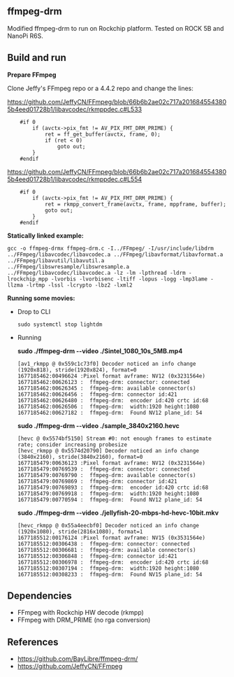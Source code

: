 ## ffmpeg-drm

Modified ffmpeg-drm to run on Rockchip platform.
Tested on ROCK 5B and NanoPi R6S.

## Build and run

**Prepare FFmpeg**

Clone Jeffy's FFmpeg repo or a 4.4.2 repo and change the lines: 

https://github.com/JeffyCN/FFmpeg/blob/66b6b2ae02c717a2016845543805b4eed01728b1/libavcodec/rkmppdec.c#L533

        #if 0
            if (avctx->pix_fmt != AV_PIX_FMT_DRM_PRIME) {
                ret = ff_get_buffer(avctx, frame, 0);
                if (ret < 0)
                    goto out;
            }
        #endif


https://github.com/JeffyCN/FFmpeg/blob/66b6b2ae02c717a2016845543805b4eed01728b1/libavcodec/rkmppdec.c#L554

        #if 0
            if (avctx->pix_fmt != AV_PIX_FMT_DRM_PRIME) {
                ret = rkmpp_convert_frame(avctx, frame, mppframe, buffer);
                goto out;
            }
        #endif


**Statically linked example:**

    gcc -o ffmpeg-drmx ffmpeg-drm.c -I../FFmpeg/ -I/usr/include/libdrm ../FFmpeg/libavcodec/libavcodec.a ../FFmpeg/libavformat/libavformat.a ../FFmpeg/libavutil/libavutil.a ../FFmpeg/libswresample/libswresample.a ../FFmpeg/libavcodec/libavcodec.a -lz -lm -lpthread -ldrm -lrockchip_mpp -lvorbis -lvorbisenc -ltiff -lopus -logg -lmp3lame -llzma -lrtmp -lssl -lcrypto -lbz2 -lxml2

**Running some movies:**

  * Drop to CLI
  
        sudo systemctl stop lightdm
  
  * Running

    **sudo ./ffmpeg-drm --video ./Sintel_1080_10s_5MB.mp4**

        [av1_rkmpp @ 0x559c1c73f0] Decoder noticed an info change (1920x818), stride(1920x824), format=0
        1677185462:00496624 :Pixel format avframe: NV12 (0x3231564e)
        1677185462:00626123 :  ffmpeg-drm: connector: connected
        1677185462:00626345 :  ffmpeg-drm: available connector(s)
        1677185462:00626456 :  ffmpeg-drm: connector id:421
        1677185462:00626480 :  ffmpeg-drm: 	encoder id:420 crtc id:68
        1677185462:00626506 :  ffmpeg-drm: 	width:1920 height:1080
        1677185462:00627182 :  ffmpeg-drm: 	Found NV12 plane_id: 54


    **sudo ./ffmpeg-drm --video ./sample_3840x2160.hevc**

        [hevc @ 0x5574bf5150] Stream #0: not enough frames to estimate rate; consider increasing probesize
        [hevc_rkmpp @ 0x5574d20790] Decoder noticed an info change (3840x2160), stride(3840x2160), format=0
        1677185479:00636123 :Pixel format avframe: NV12 (0x3231564e)
        1677185479:00769539 :  ffmpeg-drm: connector: connected
        1677185479:00769790 :  ffmpeg-drm: available connector(s)
        1677185479:00769869 :  ffmpeg-drm: connector id:421
        1677185479:00769893 :  ffmpeg-drm: 	encoder id:420 crtc id:68
        1677185479:00769918 :  ffmpeg-drm: 	width:1920 height:1080
        1677185479:00770594 :  ffmpeg-drm: 	Found NV12 plane_id: 54


    **sudo ./ffmpeg-drm --video ./jellyfish-20-mbps-hd-hevc-10bit.mkv**

        [hevc_rkmpp @ 0x55a4eecbf0] Decoder noticed an info change (1920x1080), stride(2816x1080), format=1
        1677185512:00176124 :Pixel format avframe: NV15 (0x3531564e)
        1677185512:00306438 :  ffmpeg-drm: connector: connected
        1677185512:00306681 :  ffmpeg-drm: available connector(s)
        1677185512:00306848 :  ffmpeg-drm: connector id:421
        1677185512:00306978 :  ffmpeg-drm: 	encoder id:420 crtc id:68
        1677185512:00307194 :  ffmpeg-drm: 	width:1920 height:1080
        1677185512:00308233 :  ffmpeg-drm: 	Found NV15 plane_id: 54


## Dependencies

* FFmpeg with Rockchip HW decode (rkmpp)
* FFmpeg with DRM_PRIME (no rga conversion)

## References 

* https://github.com/BayLibre/ffmpeg-drm/
* https://github.com/JeffyCN/FFmpeg
